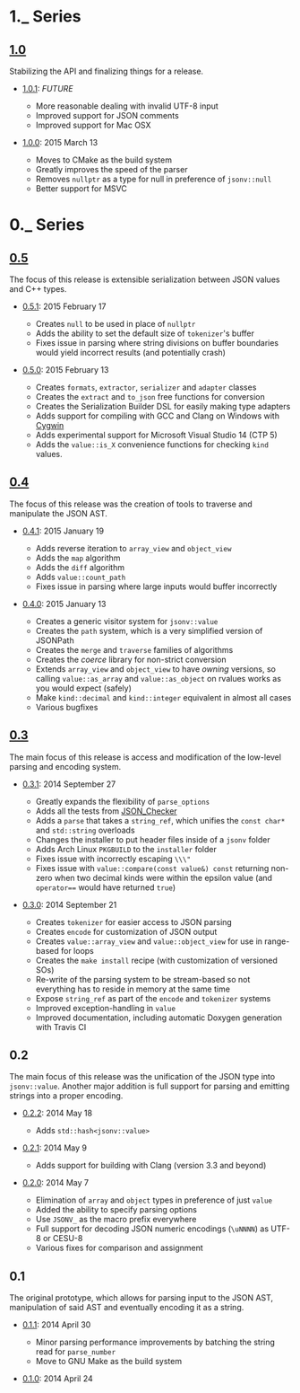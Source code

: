 1._ Series
==========

[1.0](https://github.com/tgockel/json-voorhees/issues?q=milestone%3Av1.0)
-------------------------------------------------------------------------

Stabilizing the API and finalizing things for a release.

 - [1.0.1](https://github.com/tgockel/json-voorhees/releases/tag/v1.0.1): *FUTURE*
   - More reasonable dealing with invalid UTF-8 input
   - Improved support for JSON comments
   - Improved support for Mac OSX

 - [1.0.0](https://github.com/tgockel/json-voorhees/releases/tag/v1.0.0): 2015 March 13
   - Moves to CMake as the build system
   - Greatly improves the speed of the parser
   - Removes `nullptr` as a type for null in preference of `jsonv::null`
   - Better support for MSVC


0._ Series
==========

[0.5](https://github.com/tgockel/json-voorhees/issues?q=milestone%3Av0.5)
-------------------------------------------------------------------------

The focus of this release is extensible serialization between JSON values and C++ types.

 - [0.5.1](https://github.com/tgockel/json-voorhees/releases/tag/v0.5.1): 2015 February 17
   - Creates `null` to be used in place of `nullptr`
   - Adds the ability to set the default size of `tokenizer`'s buffer
   - Fixes issue in parsing where string divisions on buffer boundaries would yield incorrect results (and potentially
     crash)

 - [0.5.0](https://github.com/tgockel/json-voorhees/releases/tag/v0.5.0): 2015 February 13
   - Creates `formats`, `extractor`, `serializer` and `adapter` classes
   - Creates the `extract` and `to_json` free functions for conversion
   - Creates the Serialization Builder DSL for easily making type adapters
   - Adds support for compiling with GCC and Clang on Windows with [Cygwin](https://www.cygwin.com/)
   - Adds experimental support for Microsoft Visual Studio 14 (CTP 5)
   - Adds the `value::is_X` convenience functions for checking `kind` values.

[0.4](https://github.com/tgockel/json-voorhees/issues?q=milestone%3Av0.4)
-------------------------------------------------------------------------

The focus of this release was the creation of tools to traverse and manipulate the JSON AST.

 - [0.4.1](https://github.com/tgockel/json-voorhees/releases/tag/v0.4.1): 2015 January 19
   - Adds reverse iteration to `array_view` and `object_view`
   - Adds the `map` algorithm
   - Adds the `diff` algorithm
   - Adds `value::count_path`
   - Fixes issue in parsing where large inputs would buffer incorrectly

 - [0.4.0](https://github.com/tgockel/json-voorhees/releases/tag/v0.4.0): 2015 January 13
   - Creates a generic visitor system for `jsonv::value`
   - Creates the `path` system, which is a very simplified version of JSONPath
   - Creates the `merge` and `traverse` families of algorithms
   - Creates the *coerce* library for non-strict conversion
   - Extends `array_view` and `object_view` to have *owning* versions, so calling `value::as_array` and
     `value::as_object` on rvalues works as you would expect (safely)
   - Make `kind::decimal` and `kind::integer` equivalent in almost all cases
   - Various bugfixes

[0.3](https://github.com/tgockel/json-voorhees/issues?q=milestone%3Av0.3)
-------------------------------------------------------------------------

The main focus of this release is access and modification of the low-level parsing and encoding system.
 
 - [0.3.1](https://github.com/tgockel/json-voorhees/releases/tag/v0.3.1): 2014 September 27
   - Greatly expands the flexibility of `parse_options`
   - Adds all the tests from [JSON_Checker](http://json.org/JSON_checker/)
   - Adds a `parse` that takes a `string_ref`, which unifies the `const char*` and `std::string` overloads
   - Changes the installer to put header files inside of a `jsonv` folder
   - Adds Arch Linux `PKGBUILD` to the `installer` folder
   - Fixes issue with incorrectly escaping `\\\"`
   - Fixes issue with `value::compare(const value&) const` returning non-zero when two decimal kinds were within the
     epsilon value (and `operator==` would have returned `true`)

 - [0.3.0](https://github.com/tgockel/json-voorhees/releases/tag/v0.3.0): 2014 September 21
    - Creates `tokenizer` for easier access to JSON parsing
    - Creates `encode` for customization of JSON output
    - Creates `value::array_view` and `value::object_view` for use in range-based for loops
    - Creates the `make install` recipe (with customization of versioned SOs)
    - Re-write of the parsing system to be stream-based so not everything has to reside in memory at the same time
    - Expose `string_ref` as part of the `encode` and `tokenizer` systems
    - Improved exception-handling in `value`
    - Improved documentation, including automatic Doxygen generation with Travis CI

0.2
---

The main focus of this release was the unification of the JSON type into `jsonv::value`.
Another major addition is full support for parsing and emitting strings into a proper encoding.

 - [0.2.2](https://github.com/tgockel/json-voorhees/releases/tag/v0.2.2): 2014 May 18
    - Adds `std::hash<jsonv::value>`

 - [0.2.1](https://github.com/tgockel/json-voorhees/releases/tag/v0.2.1): 2014 May 9
    - Adds support for building with Clang (version 3.3 and beyond)

 - [0.2.0](https://github.com/tgockel/json-voorhees/releases/tag/v0.2.0): 2014 May 7
    - Elimination of `array` and `object` types in preference of just `value`
    - Added the ability to specify parsing options
    - Use `JSONV_` as the macro prefix everywhere
    - Full support for decoding JSON numeric encodings (`\uNNNN`) as UTF-8 or CESU-8
    - Various fixes for comparison and assignment

0.1
---

The original prototype, which allows for parsing input to the JSON AST, manipulation of said AST and eventually encoding
 it as a string.

 - [0.1.1](https://github.com/tgockel/json-voorhees/releases/tag/v0.1.1): 2014 April 30
    - Minor parsing performance improvements by batching the string read for `parse_number`
    - Move to GNU Make as the build system

 - [0.1.0](https://github.com/tgockel/json-voorhees/releases/tag/v0.1.0): 2014 April 24

